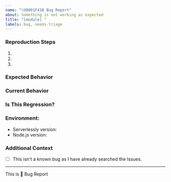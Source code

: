 ```yaml
---
name: "\U0001F41B Bug Report"
about: Something is not working as expected
title: "[module] "
labels: bug, needs-triage
---
```

<!-- A clear and concise description of what the bug is. -->



### Reproduction Steps
<!-- It'd be better if you also provide a repo with minimal reproduction. -->

1.  
2.  
3.  

### Expected Behavior
<!-- A clear and concise description of what you expected to happen. -->



### Current Behavior
<!-- A clear and concise description of what actually happens. -->



### Is This Regression?
<!-- Did this issue exist in the previous version? Yes/ No/ Don't Know-->



### Environment:
 - Serverlessly version: 
 - Node.js version: 

### Additional Context
<!-- Add any other context about the bug here. -->



 - [ ] This isn't a known bug as I have already searched the Issues.

--- 

This is :bug: Bug Report
